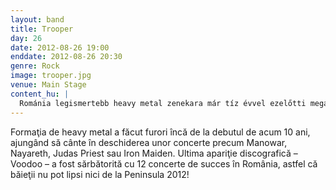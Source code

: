 ```yaml
---
layout: band
title: Trooper
day: 26
date: 2012-08-26 19:00
enddate: 2012-08-26 20:30
genre: Rock
image: trooper.jpg
venue: Main Stage
content_hu: |
  Románia legismertebb heavy metal zenekara már tíz évvel ezelőtti megalakulása óta a metálrajongók kedvencének számít, és olyan előadók előtt léphetett fel, mint a Manowar, a Judas Priest, az Iron Maiden vagy a Nazareth. Legújabb lemezük, a Voodoo megjelenését 12 nagyszerű koncerttel ünnepelték Románia-szerte, és ebből az ünneplésből a Félszget sem maradhat ki!
---
```


Formaţia de heavy metal a făcut furori încă de la debutul de acum 10 ani, ajungând să cânte în deschiderea unor concerte precum Manowar, Nayareth, Judas Priest sau Iron Maiden. Ultima apariţie discografică – Voodoo – a fost sărbătorită cu 12 concerte de succes în România, astfel că băieţii nu pot lipsi nici de la Peninsula 2012! 